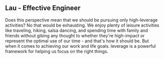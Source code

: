 ## Lau - Effective Engineer

Does this perspective mean that we should be pursuing only high-leverage activities?
No that would be exhausting.
We enjoy plenty of leisure activities like traveling, hiking, salsa dancing, and spending time with family and friends without gibing any thought to whether they're high-impact or represent the optimal use of our time - and that's how it should be.
But when it comes to achieving our work and life goals. leverage is a powerful framework for helping us focus on the right things.
